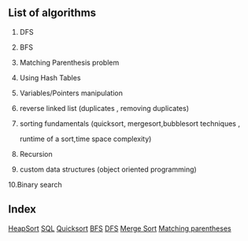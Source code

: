 ## List of algorithms

1. DFS

2. BFS

3. Matching Parenthesis problem

4. Using Hash Tables

5. Variables/Pointers manipulation

6. reverse linked list (duplicates , removing duplicates)

7. sorting fundamentals (quicksort, mergesort,bubblesort techniques ,

   runtime of a sort,time space complexity)

8. Recursion

9. custom data structures (object oriented programming)

10.Binary search

## Index

[HeapSort](heapsort.md)
[SQL](sql.md)
[Quicksort](Quicksort.md)
[BFS](breadthfirstsearch.md)
[DFS](depthfirstsearch.md)
[Merge Sort](mergesort.md)
[Matching parentheses](matchingparentheses.md)

